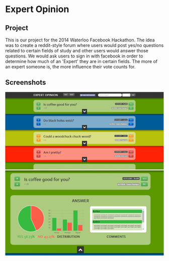 # Expert Opinion

## Project
This is our project for the 2014 Waterloo Facebook Hackathon. The idea was to create a reddit-style forum where users would post yes/no questions related to certain fields of study and other users would answer those questions. We would ask users to sign in with facebook in order to determine how much of an 'Expert' they are in certain fields. The more of an expert someone is, the more influence their vote counts for.

## Screenshots  
![Alt text](/readme-images/main.JPG?raw=true)
![Alt text](/readme-images/expand.JPG?raw=true)
